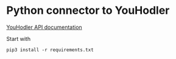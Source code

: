 # Python connector to YouHodler

[YouHodler API documentation](https://documenter.getpostman.com/view/20504079/2s93m5zLwc)

Start with
```console
pip3 install -r requirements.txt
```